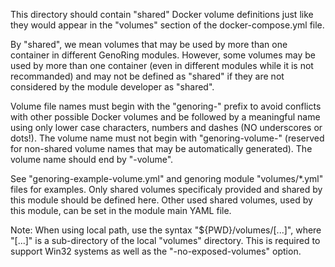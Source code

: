 This directory should contain "shared" Docker volume definitions just like they
would appear in the "volumes" section of the docker-compose.yml file.

By "shared", we mean volumes that may be used by more than one container in
different GenoRing modules. However, some volumes may be used by more than one
container (even in different modules while it is not recommanded) and may not be
defined as "shared" if they are not considered by the module developer as
"shared".

Volume file names must begin with the "genoring-" prefix to avoid conflicts with
other possible Docker volumes and be followed by a meaningful name using
only lower case characters, numbers and dashes (NO underscores or dots!). The
volume name must not begin with "genoring-volume-" (reserved for non-shared
volume names that may be automatically generated). The volume name should end by
"-volume".

See "genoring-example-volume.yml" and genoring module "volumes/*.yml" files for
examples. Only shared volumes specificaly provided and shared by this module
should be defined here. Other used shared volumes, used by this module, can be
set in the module main YAML file.

Note: When using local path, use the syntax "${PWD}/volumes/[...]", where
"[...]" is a sub-directory of the local "volumes" directory. This is required to
support Win32 systems as well as the "-no-exposed-volumes" option.
